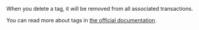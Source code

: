 When you delete a tag, it will be removed from all associated transactions.

You can read more about tags in [the official documentation](https://firefly-iii.readthedocs.io/en/latest/concepts/tags.html).
